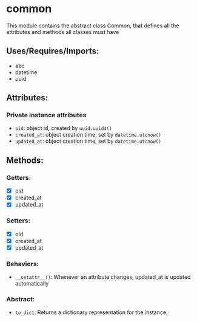 # common
This module contains the abstract class Common, that defines all the attributes and methods all classes must have

## Uses/Requires/Imports:
- abc
- datetime
- uuid

## Attributes:
### Private instance attributes
- ``oid``: object id, created by ``uuid.uuid4()``
- ``created_at``: object creation time, set by ``datetime.utcnow()``
- ``updated_at``: object creation time, set by ``datetime.utcnow()``

## Methods:
### Getters:
- [X] oid
- [X] created_at
- [X] updated_at
### Setters:
- [X] oid
- [X] created_at
- [X] updated_at
### Behaviors:
- ``__setattr__()``: Whenever an attribute changes, updated_at is updated automatically
### Abstract:
- ``to_dict``: Returns a dictionary representation for the instance;

